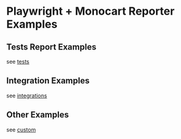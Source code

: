 # Playwright + Monocart Reporter Examples

## Tests Report Examples

see [tests](tests)

## Integration Examples

see [integrations](integrations)

## Other Examples

see [custom](custom)